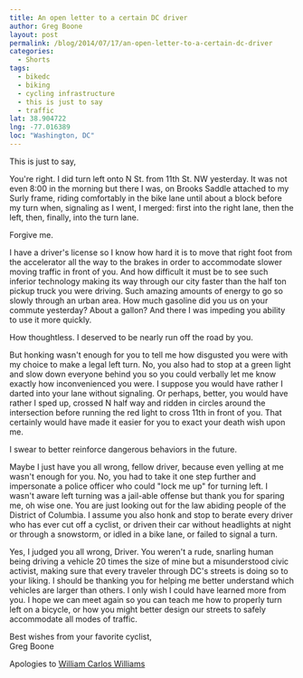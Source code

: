 ```yaml
---
title: An open letter to a certain DC driver
author: Greg Boone
layout: post
permalink: /blog/2014/07/17/an-open-letter-to-a-certain-dc-driver
categories:
  - Shorts
tags:
  - bikedc
  - biking
  - cycling infrastructure
  - this is just to say
  - traffic
lat: 38.904722
lng: -77.016389
loc: "Washington, DC"
---
```

This is just to say,

You're right. I did turn left onto N St. from 11th St. NW yesterday. It was not even 8:00 in the morning but there I was, on Brooks Saddle attached to my Surly frame, riding comfortably in the bike lane until about a block before my turn when, signaling as I went, I merged: first into the right lane, then the left, then, finally, into the turn lane.

Forgive me.<!--more-->

I have a driver's license so I know how hard it is to move that right foot from the accelerator all the way to the brakes in order to accommodate slower moving traffic in front of you. And how difficult it must be to see such inferior technology making its way through our city faster than the half ton pickup truck you were driving. Such amazing amounts of energy to go so slowly through an urban area. How much gasoline did you us on your commute yesterday? About a gallon? And there I was impeding you ability to use it more quickly.

How thoughtless. I deserved to be nearly run off the road by you.

But honking wasn't enough for you to tell me how disgusted you were with my choice to make a legal left turn. No, you also had to stop at a green light and slow down everyone behind you so you could verbally let me know exactly how inconvenienced you were. I suppose you would have rather I darted into your lane without signaling. Or perhaps, better, you would have rather I sped up, crossed N half way and ridden in circles around the intersection before running the red light to cross 11th in front of you. That certainly would have made it easier for you to exact your death wish upon me.

I swear to better reinforce dangerous behaviors in the future.

Maybe I just have you all wrong, fellow driver, because even yelling at me wasn't enough for you. No, you had to take it one step further and impersonate a police officer who could "lock me up" for turning left. I wasn't aware left turning was a jail-able offense but thank you for sparing me, oh wise one. You are just looking out for the law abiding people of the District of Columbia. I assume you also honk and stop to berate every driver who has ever cut off a cyclist, or driven their car without headlights at night or through a snowstorm, or idled in a bike lane, or failed to signal a turn.

Yes, I judged you all wrong, Driver. You weren't a rude, snarling human being driving a vehicle 20 times the size of mine but a misunderstood civic activist, making sure that every traveler through DC's streets is doing so to your liking. I should be thanking you for helping me better understand which vehicles are larger than others. I only wish I could have learned more from you. I hope we can meet again so you can teach me how to properly turn left on a bicycle, or how you might better design our streets to safely accommodate all modes of traffic.

Best wishes from your favorite cyclist,  
Greg Boone

Apologies to [William Carlos Williams][1]

 [1]: http://www.poetryfoundation.org/poem/245576
